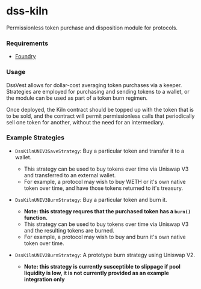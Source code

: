 # dss-kiln

Permissionless token purchase and disposition module for protocols.

### Requirements

* [Foundry](https://github.com/foundry-rs/foundry)

### Usage

DssVest allows for dollar-cost averaging token purchases via a keeper.
Strategies are employed for purchasing and sending tokens to a wallet, or the module can be used as part of a token burn regimen.

Once deployed, the Kiln contract should be topped up with the token that is to be sold, and the contract will permit permissionless calls that periodically sell one token for another, without the need for an intermediary.

### Example Strategies

* `DssKilnUNIV3SaveStrategy`: Buy a particular token and transfer it to a wallet.
  * This strategy can be used to buy tokens over time via Uniswap V3 and transferred to an external wallet.
  * For example, a protocol may wish to buy WETH or it's own native token over time, and have those tokens returned to it's treasury.

* `DssKilnUNIV3BurnStrategy`: Buy a particular token and burn it.
  * __Note: this strategy requres that the purchased token has a `burn()` function.__
  * This strategy can be used to buy tokens over time via Uniswap V3 and the resulting tokens are burned.
  * For example, a protocol may wish to buy and burn it's own native token over time.

* `DssKilnUNIV2BurnStrategy`: A prototype burn strategy using Uniswap V2.
  * __Note: this strategy is currently susceptible to slippage if pool liquidity is low, it is not currently provided as an example integration only__

